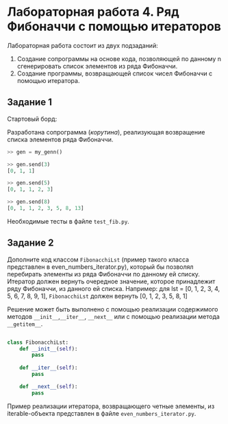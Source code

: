 # Лабораторная работа 4. Ряд Фибоначчи с помощью итераторов

Лабораторная работа состоит из двух подзаданий: 
1. Создание сопрограммы на основе кода, позволяющей по данному n сгенерировать список элементов из ряда Фибоначчи.
2. Создание программы, возвращающей список чисел Фибоначчи с помощью итератора.


## Задание 1
Стартовый борд: 


Разработана сопрограмма (_корутина_), реализующая возвращение списка элементов ряда Фибоначчи. 

```python
>> gen = my_genn()

>> gen.send(3) 
[0, 1, 1] 

>> gen.send(5) 
[0, 1, 1, 2, 3] 

>> gen.send(8) 
[0, 1, 1, 2, 3, 5, 8, 13] 

```
Необходимые тесты в файле ```test_fib.py```.

## Задание 2
Дополните код классом ```FibonacchiLst``` (пример такого класса представлен в even_numbers_iterator.py), который бы позволял перебирать элементы из ряда Фибоначчи по данному ей списку.
Итератор должен вернуть очередное значение, которое принадлежит ряду Фибоначчи, из данного ей списка. Например: 
для lst = [0, 1, 2, 3, 4, 5, 6, 7, 8, 9, 1], ```FibonacchiLst``` должен вернуть [0, 1, 2, 3, 5, 8, 1]

Решение может быть выполнено с помощью реализации содержимого методов ```__init__```,```__iter__```, ```__next__``` или с помощью реализации метода ```__getitem__```.

```python

class FibonacchiLst:
    def __init__(self):
        pass
    
    def __iter__(self):
        pass 

    def __next__(self):
        pass

```
Пример реализации итератора, возвращающего четные элементы, из iterable-объекта представлен в файле ```even_numbers_iterator.py```.
